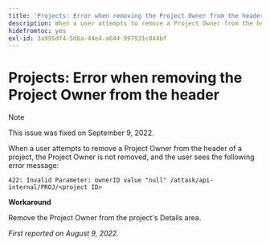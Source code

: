 ```yaml
---
title: 'Projects: Error when removing the Project Owner from the header'
description: When a user attempts to remove a Project Owner from the header of a project, the Project Owner is not removed, and the user sees an error message.
hidefromtoc: yes
exl-id: 3a995df4-5d6a-44e4-a644-997931c044bf
---
```

# Projects: Error when removing the Project Owner from the header

>[!NOTE]
>
>This issue was fixed on September 9, 2022.

When a user attempts to remove a Project Owner from the header of a project, the Project Owner is not removed, and the user sees the following error message:

`422: Invalid Parameter: ownerID value "null" /attask/api-internal/PROJ/<project ID>`

**Workaround**

Remove the Project Owner from the project's Details area.

_First reported on August 9, 2022._
